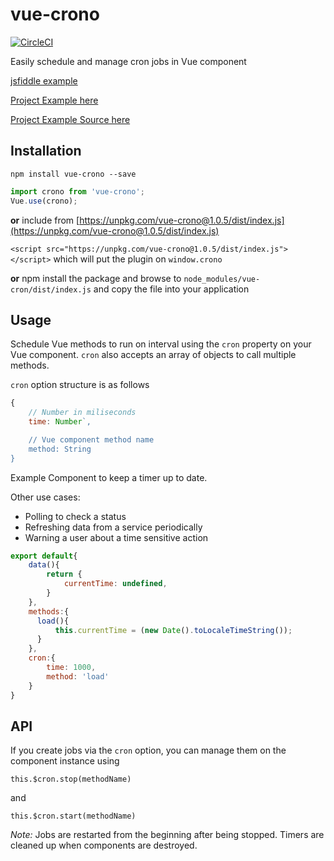 # vue-crono

[![CircleCI](https://circleci.com/gh/BrianRosamilia/vue-crono.svg?style=shield)](https://circleci.com/gh/BrianRosamilia/vue-crono)

Easily schedule and manage cron jobs in Vue component

[jsfiddle example](https://jsfiddle.net/brianrosamilia/7fq4nrbe)

[Project Example here](https://brianrosamilia.github.io/vue-crono)

[Project Example Source here](https://github.com/BrianRosamilia/vue-crono/blob/master/src/app.vue)

## Installation

```
npm install vue-crono --save
```

```javascript
import crono from 'vue-crono';
Vue.use(crono);
```

**or** include from [https://unpkg.com/vue-crono@1.0.5/dist/index.js](https://unpkg.com/vue-crono@1.0.5/dist/index.js)

`<script src="https://unpkg.com/vue-crono@1.0.5/dist/index.js"></script>` which will put the plugin on `window.crono`

**or** npm install the package and browse to `node_modules/vue-cron/dist/index.js` and copy the file into your application

## Usage

Schedule Vue methods to run on interval using the `cron` property on your Vue component.  `cron` also accepts an array of objects to call multiple methods.

`cron` option structure is as follows

```javascript
{
    // Number in miliseconds
    time: Number`,

    // Vue component method name
    method: String
}
```

Example Component to keep a timer up to date.

Other use cases:

 * Polling to check a status
 * Refreshing data from a service periodically
 * Warning a user about a time sensitive action

```javascript
export default{
    data(){
        return {
            currentTime: undefined,
        }
    },
    methods:{
      load(){
          this.currentTime = (new Date().toLocaleTimeString());
      }
    },
    cron:{
        time: 1000,
        method: 'load'
    }
}
```

## API

If you create jobs via the `cron` option, you can manage them on the component instance using

`this.$cron.stop(methodName)`

and

`this.$cron.start(methodName)`

*Note:* Jobs are restarted from the beginning after being stopped.  Timers are cleaned up when components are destroyed.
